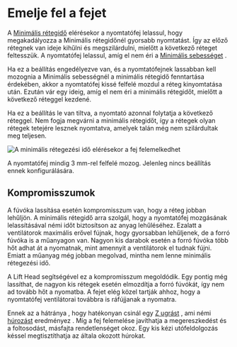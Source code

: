 # Emelje fel a fejet

A [Minimális rétegidő](cool_min_layer_time.md) elérésekor a nyomtatófej lelassul, hogy megakadályozza a Minimális rétegidőnél gyorsabb nyomtatást. Így az előző rétegnek van ideje kihűlni és megszilárdulni, mielőtt a következő réteget feltesszük. A nyomtatófej lelassul, amíg el nem éri a [Minimális sebességet](cool_min_speed.md) .

Ha ez a beállítás engedélyezve van, és a nyomtatófejnek lassabban kell mozognia a Minimális sebességnél a minimális rétegidő fenntartása érdekében, akkor a nyomtatófej kissé felfelé mozdul a réteg kinyomtatása után. Ezután vár egy ideig, amíg el nem éri a minimális rétegidőt, mielőtt a következő réteggel kezdené.

Ha ez a beállítás le van tiltva, a nyomtató azonnal folytatja a következő réteggel. Nem fogja megvárni a minimális rétegidőt, így a rétegek olyan rétegek tetejére lesznek nyomtatva, amelyek talán még nem szilárdultak meg teljesen.

![A minimális rétegezési idő elérésekor a fej felemelkedhet](../images/cool_fan_speed.svg)

A nyomtatófej mindig 3 mm-rel felfelé mozog. Jelenleg nincs beállítás ennek konfigurálására.

## Kompromisszumok

A fúvóka lassítása esetén kompromisszum van, hogy a réteg jobban lehűljön. A minimális rétegidő arra szolgál, hogy a nyomtatófej mozgásának lelassításával némi időt biztosítson az anyag lehűléséhez. Ezalatt a ventilátorok maximális erővel fújnak, hogy gyorsabban lehűljenek, de a forró fúvóka is a műanyagon van. Nagyon kis darabok esetén a forró fúvóka több hőt adhat át a nyomatnak, mint amennyit a ventilátorok el tudnak fújni. Emiatt a műanyag még jobban megolvad, mintha nem lenne minimális rétegezési idő.

A Lift Head segítségével ez a kompromisszum megoldódik. Egy pontig még lassíthat, de nagyon kis rétegek esetén elmozdítja a forró fúvókát, így nem ad tovább hőt a nyomatba. A fejet elég közel tartják ahhoz, hogy a nyomtatófej ventilátorai továbbra is ráfújjanak a nyomatra.

Ennek az a hátránya , hogy hatékonyan csinál egy [Z ugrást](../travel/retraction_hop.md) , ami némi [húrozást](../troubleshooting/stringing.md) eredményez . Míg a fej felemelése javíthatja a megereszkedést és a foltosodást, másfajta rendetlenséget okoz. Egy kis kézi utófeldolgozás késsel megtisztíthatja az általa okozott húrokat.
